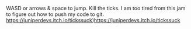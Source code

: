 WASD or arrows & space to jump. Kill the ticks. I am too tired from this jam to figure out how to push my code to git. https://juniperdevs.itch.io/tickssuck)https://juniperdevs.itch.io/tickssuck
